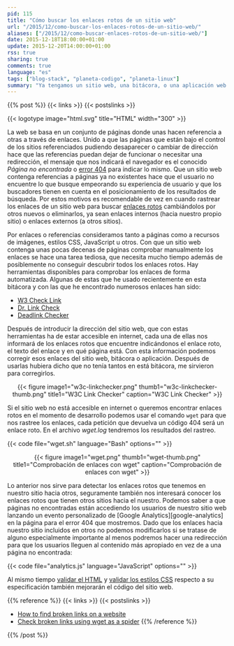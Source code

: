 ```yaml
---
pid: 115
title: "Cómo buscar los enlaces rotos de un sitio web"
url: "/2015/12/como-buscar-los-enlaces-rotos-de-un-sitio-web/"
aliases: ["/2015/12/como-buscar-enlaces-rotos-de-un-sitio-web/"]
date: 2015-12-18T18:00:00+01:00
update: 2015-12-20T14:00:00+01:00
rss: true
sharing: true
comments: true
language: "es"
tags: ["blog-stack", "planeta-codigo", "planeta-linux"]
summary: "Ya tengamos un sitio web, una bitácora, o una aplicación web es recomendable comprobar cada cierto tiempo los enlaces rotos. Las páginas pueden desaparecer o cambiar de dirección y esto provocará páginas no encontradas en los enlaces que las referenciasen. Usando herramientas que automaticen la tarea podemos encontrar enlaces rotos de forma efectiva y rápida."
---
```


{{% post %}}
{{< links >}}
{{< postslinks >}}

{{< logotype image="html.svg" title="HTML" width="300" >}}

La web se basa en un conjunto de páginas donde unas hacen referencia a otras a través de enlaces. Unido a que las páginas que están bajo el control de los sitios referenciados pudiendo desaparecer o cambiar de dirección hace que las referencias puedan dejar de funcionar o necesitar una redirección, el mensaje que nos indicará el navegador es el conocido _Página no encontrada_ o [error 404](https://es.wikipedia.org/wiki/Error_404) para indicar lo mismo. Que un sitio web contenga referencias a páginas ya no existentes hace que el usuario no encuentre lo que busque empeorando su experiencia de usuario y que los buscadores tienen en cuenta en el posicionamiento de los resultados de búsqueda. Por estos motivos es recomendable de vez en cuando rastrear los enlaces de un sitio web para buscar [enlaces rotos](https://en.wikipedia.org/wiki/Link_rot) cambiándolos por otros nuevos o eliminarlos, ya sean enlaces internos (hacia nuestro propio sitio) o enlaces externos (a otros sitios).

Por enlaces o referencias consideramos tanto a páginas como a recursos de imágenes, estilos CSS, JavaScript u otros. Con que un sitio web contenga unas pocas decenas de páginas comprobar manualmente los enlaces se hace una tarea tediosa, que necesita mucho tiempo además de posiblemente no conseguir descubrir todos los enlaces rotos. Hay herramientas disponibles para comprobar los enlaces de forma automatizada. Algunas de estas que he usado recientemente en esta bitácora y con las que he encontrado numerosos enlaces han sido:

* [W3 Check Link](https://validator.w3.org/checklink)
* [Dr. Link Check](http://www.drlinkcheck.com)
* [Deadlink Checker](http://www.deadlinkchecker.com/website-dead-link-checker.asp)

Después de introducir la dirección del sitio web, que con estas herramientas ha de estar accesible en internet, cada una de ellas nos informará de los enlaces rotos que encuentre indicándonos el enlace roto, el texto del enlace y en qué página está. Con esta información podemos corregir esos enlaces del sitio web, bitácora o aplicación. Después de usarlas hubiera dicho que no tenía tantos en está bitácora, me sirvieron para corregirlos.

<div class="media" style="text-align: center;">
    {{< figure
        image1="w3c-linkchecker.png" thumb1="w3c-linkchecker-thumb.png" title1="W3C Link Checker"
        caption="W3C Link Checker" >}}
</div>

Si el sitio web no está accesible en internet o queremos encontrar enlaces rotos en el momento de desarrollo podemos usar el comando <code>wget</code> para que nos rastree los enlaces, cada petición que devuelva un código 404 será un enlace roto. En el archivo _wget.log_ tendremos los resultados del rastreo.

{{< code file="wget.sh" language="Bash" options="" >}}

<div class="media" style="text-align: center;">
    {{< figure
        image1="wget.png" thumb1="wget-thumb.png" title1="Comprobación de enlaces con wget"
        caption="Comprobación de enlaces con wget" >}}
</div>

Lo anterior nos sirve para detectar los enlaces rotos que tenemos en nuestro sitio hacia otros, seguramente también nos interesará conocer los enlaces rotos que tienen otros sitios hacia el nuestro. Podemos saber a que páginas no encontradas están accediendo los usuarios de nuestro sitio web lanzando un evento personalizado de [Google Analytics][google-analytics] en la página para el error 404 que mostremos. Dado que los enlaces hacia nuestro sitio incluidos en otros no podemos modificarlos si se tratase de alguno especialmente importante al menos podremos hacer una redirección para que los usuarios lleguen al contenido más apropiado en vez de a una página no encontrada:

{{< code file="analytics.js" language="JavaScript" options="" >}}

Al mismo tiempo [validar el HTML](https://validator.w3.org/) y [validar los estilos CSS](http://jigsaw.w3.org/css-validator/) respecto a su especificación también mejorarán el código del sitio web.

{{% reference %}}
{{< links >}}
{{< postslinks >}}
* [How to find broken links on a website](https://stackoverflow.com/questions/65515/how-to-find-broken-links-on-a-website)
* [Check broken links using wget as a spider](http://www.commandlinefu.com/commands/view/8234/check-broken-links-using-wget-as-a-spider)
{{% /reference %}}

{{% /post %}}
